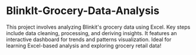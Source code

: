 # BlinkIt-Grocery-Data-Analysis
This project involves analyzing Blinkit's grocery data using Excel. Key steps include data cleaning, processing, and deriving insights. It features an interactive dashboard for trends and patterns visualization. Ideal for learning Excel-based analysis and exploring grocery retail data!
